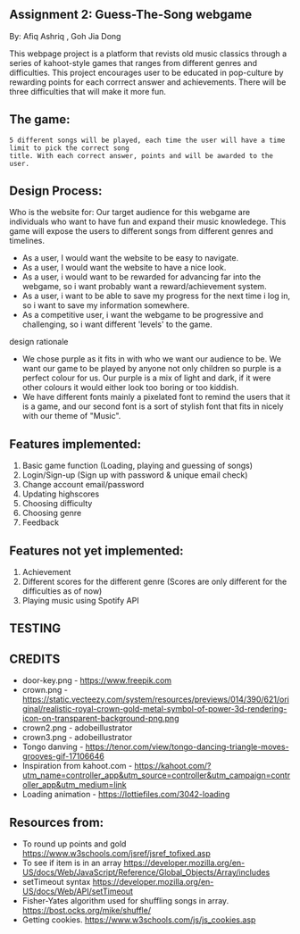 ## Assignment 2: Guess-The-Song webgame
By: Afiq Ashriq , Goh Jia Dong

This webpage project is a platform that revists old music classics through a series of kahoot-style games that ranges from different genres and difficulties. This project encourages user to be educated in pop-culture by rewarding points for each corrrect answer and achievements. There will be three difficulties that will make it more fun.

## The game: 
    5 different songs will be played, each time the user will have a time limit to pick the correct song
    title. With each correct answer, points and will be awarded to the user.

## Design Process:
Who is the website for: Our target audience for this webgame are individuals who want to have fun and expand their music knowledege. This game will expose the users to different songs from different genres and timelines.
 - As a user, I would want the website to be easy to navigate.
 - As a user, I would want the website to have a nice look.
 - As a user, i would want to be rewarded for advancing far into the webgame, so i want probably want a reward/achievement system.
 - As a user, i want to be able to save my progress for the next time i log in, so i want to save my information somewhere.
 - As a competitive user, i want the webgame to be progressive and challenging, so i want different 'levels' to the game.

design rationale
- We chose purple as it fits in with who we want our audience to be. We want our game to be played by anyone not only children so purple is a perfect colour for us. Our purple is a mix of light and dark, if it were other colours it would either look too boring or too kiddish.
- We have different fonts mainly a pixelated font to remind the users that it is a game, and our second font is a sort of stylish font that fits in nicely with our theme of "Music".


## Features implemented:
1. Basic game function (Loading, playing and guessing of songs)
2. Login/Sign-up (Sign up with password & unique email check)
3. Change account email/password
4. Updating highscores
5. Choosing difficulty
6. Choosing genre
7. Feedback

    

## Features not yet implemented:
1. Achievement
2. Different scores for the different genre (Scores are only different for the difficulties as of now)
3. Playing music using Spotify API
    

## TESTING

## CREDITS
- door-key.png - https://www.freepik.com
- crown.png - https://static.vecteezy.com/system/resources/previews/014/390/621/original/realistic-royal-crown-gold-metal-symbol-of-power-3d-rendering-icon-on-transparent-background-png.png
- crown2.png - adobeillustrator
- crown3.png - adobeillustrator
- Tongo danving - https://tenor.com/view/tongo-dancing-triangle-moves-grooves-gif-17106646
- Inspiration from kahoot.com - https://kahoot.com/?utm_name=controller_app&utm_source=controller&utm_campaign=controller_app&utm_medium=link
- Loading animation - https://lottiefiles.com/3042-loading
## Resources from:
- To round up points and gold https://www.w3schools.com/jsref/jsref_tofixed.asp
- To see if item is in an array https://developer.mozilla.org/en-US/docs/Web/JavaScript/Reference/Global_Objects/Array/includes
- setTimeout syntax https://developer.mozilla.org/en-US/docs/Web/API/setTimeout
- Fisher-Yates algorithm used for shuffling songs in array.  https://bost.ocks.org/mike/shuffle/
- Getting cookies. https://www.w3schools.com/js/js_cookies.asp

